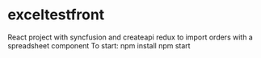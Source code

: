 # exceltestfront
React project with syncfusion and createapi redux to import orders with a spreadsheet component
To start: 
	npm install
	npm start